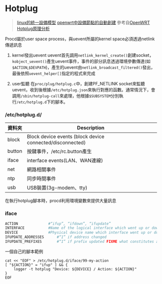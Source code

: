 # Hotplug 

> [linux的統一設備模型](https://www.binss.me/blog/sysfs-udev-and-Linux-Unified-Device-Model/)
> [openwrt中設備節點的自動創建](https://blog.csdn.net/agave7/article/details/96181789)
> 參考自[OpenWRT Hotplug原理分析](https://github.com/wywincl/hotplug)

Procd屬於user space process，與uevent所屬的kernel space必須透過netlink傳遞訊息
1. kernel發出uevent
	uevent首先調用`netlink_kernel_create()`創建socket，`kobject_uevent()`產生uevent事件，事件的部分訊息透過環境參數傳達(如`$ACTION`,`$DEVPATH`)，產生的uevent由`netlink_broadcast_filtered()`發出，最後依照`uevent_helper[]`指定的程式來完成

2. user監聽
	在`proc/plug/hotplug.c`中，創建PF_NETLINK socket來監聽uevent，收到後根據`/etc/hotplug.json`來執行對應的函數。通常情況下，會調用`/sbin/hotplug-call`來處理，他根據`$SUBSYSTEM`分別執行`/etc/hotplug.d`下的腳本。
	
### /etc/hotplug.d/

|資料夾|Description|
|---|------|
|block|Block device events (block device connected/disconnected)|
|button|按鍵事件，/etc/rc.button產生|
|iface|interface events(LAN、WAN連線)|
|net|網路相關事件|
|ntp|同步時間事件|
|usb|USB裝置(3g-modem、tty)|

在執行hotplug腳本時，procd利用環境變數來提供大量訊息

### iface
```bash
ACTION				#“ifup”, “ifdown”, “ifupdate”
INTERFACE			#Name of the logical interface which went up or down (e.g. “wan” or “ppp0”)
DEVICE				#Physical device name which interface went up or down (e.g. “eth0.1” or “br-lan”)
IFUPDATE_ADDRESSES		#“1” if address changed
IFUPDATE_PREFIXES		#“1” if prefix updated FIXME what constitutes an update?
```
一個自己的腳本範例
```shell
cat << "EOF" > /etc/hotplug.d/iface/99-my-action
[ "${ACTION}" = "ifup" ] && {
    logger -t hotplug "Device: ${DEVICE} / Action: ${ACTION}"
} 
EOF
```






